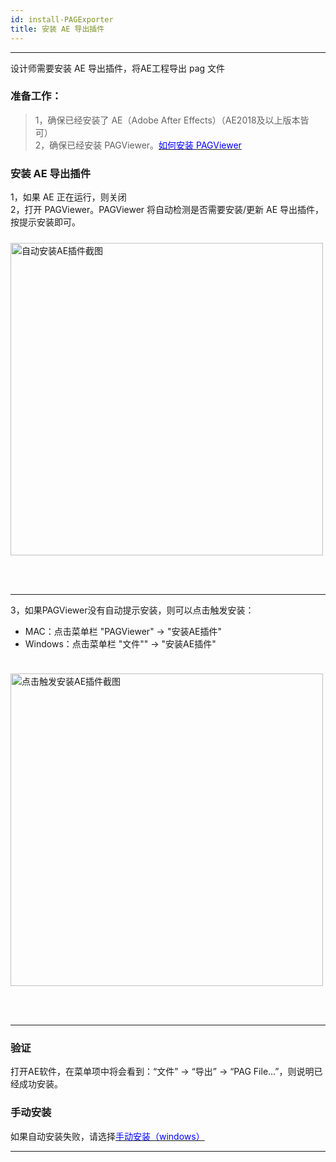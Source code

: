 ```yaml
---
id: install-PAGExporter
title: 安装 AE 导出插件
---
```

---

设计师需要安装 AE 导出插件，将AE工程导出 pag 文件

### 准备工作：
> 1，确保已经安装了 AE（Adobe After Effects）（AE2018及以上版本皆可）<br/>
> 2，确保已经安装 PAGViewer。[<font color=blue>如何安装 PAGViewer</font>](/docs/install.html)<br/>

### 安装 AE 导出插件
1，如果 AE 正在运行，则关闭<br/>
2，打开 PAGViewer。PAGViewer 将自动检测是否需要安装/更新 AE 导出插件，按提示安装即可。
<img 
  alt='自动安装AE插件截图' 
  src='/img/docs/install-PAGExporter1.jpg' 
  style='width: 500px; margin: 24px 0 48px 0' 
/>

---

3，如果PAGViewer没有自动提示安装，则可以点击触发安装： <br/>

+ MAC：点击菜单栏 "PAGViewer" -> "安装AE插件" <br/>
+ Windows：点击菜单栏 "文件"" -> "安装AE插件" <br/>

<img 
  alt='点击触发安装AE插件截图' 
  src='/img/docs/install-PAGExporter2.jpg' 
  style='width: 500px; margin: 24px 0 48px 0' 
/>

---
### 验证
  打开AE软件，在菜单项中将会看到：“文件” -> “导出” -> “PAG File...”，则说明已经成功安装。

### 手动安装
  如果自动安装失败，请选择[<font color=blue>手动安装（windows）</font>](/docs/manual-install-PAGExporter.html)<br/>

---